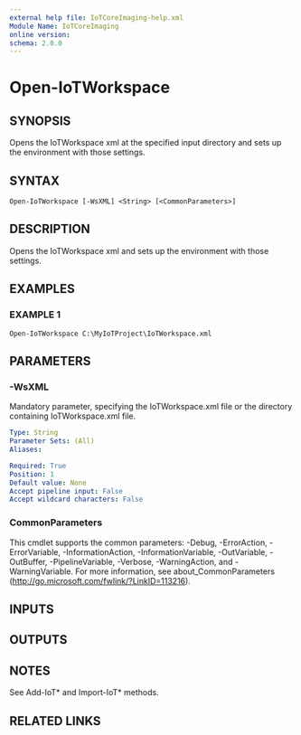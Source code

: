 ```yaml
---
external help file: IoTCoreImaging-help.xml
Module Name: IoTCoreImaging
online version:
schema: 2.0.0
---
```


# Open-IoTWorkspace

## SYNOPSIS
Opens the IoTWorkspace xml at the specified input directory and sets up the environment with those settings.

## SYNTAX

```
Open-IoTWorkspace [-WsXML] <String> [<CommonParameters>]
```

## DESCRIPTION
Opens the IoTWorkspace xml and sets up the environment with those settings.

## EXAMPLES

### EXAMPLE 1
```
Open-IoTWorkspace C:\MyIoTProject\IoTWorkspace.xml
```

## PARAMETERS

### -WsXML
Mandatory parameter, specifying the IoTWorkspace.xml file or the directory containing IoTWorkspace.xml file.

```yaml
Type: String
Parameter Sets: (All)
Aliases:

Required: True
Position: 1
Default value: None
Accept pipeline input: False
Accept wildcard characters: False
```

### CommonParameters
This cmdlet supports the common parameters: -Debug, -ErrorAction, -ErrorVariable, -InformationAction, -InformationVariable, -OutVariable, -OutBuffer, -PipelineVariable, -Verbose, -WarningAction, and -WarningVariable. For more information, see about_CommonParameters (http://go.microsoft.com/fwlink/?LinkID=113216).

## INPUTS

## OUTPUTS

## NOTES
See Add-IoT* and Import-IoT* methods.

## RELATED LINKS
